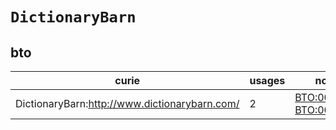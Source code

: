 # `DictionaryBarn`

## bto

| curie                                         |   usages | nodes                                                                                                |
|-----------------------------------------------|----------|------------------------------------------------------------------------------------------------------|
| DictionaryBarn:http://www.dictionarybarn.com/ |        2 | [BTO:0001868](https://bioregistry.io/BTO:0001868), [BTO:0002051](https://bioregistry.io/BTO:0002051) |


